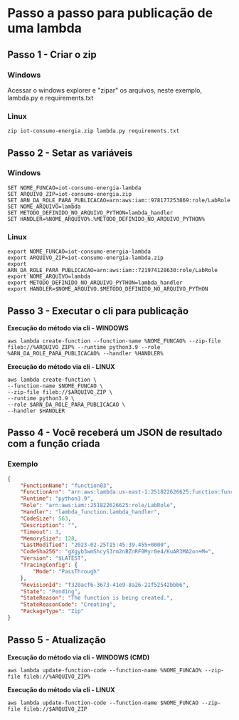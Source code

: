 # Passo a passo para publicação de uma lambda

## Passo 1 - Criar o zip
### Windows
Acessar o windows explorer e "zipar" os arquivos, neste exemplo, lambda.py e requirements.txt

### Linux
```shell
zip iot-consumo-energia.zip lambda.py requirements.txt
```

## Passo 2 - Setar as variáveis

### Windows

```shell
SET NOME_FUNCAO=iot-consumo-energia-lambda
SET ARQUIVO_ZIP=iot-consumo-energia.zip
SET ARN_DA_ROLE_PARA_PUBLICACAO=arn:aws:iam::978177253869:role/LabRole
SET NOME_ARQUIVO=lambda
SET METODO_DEFINIDO_NO_ARQUIVO_PYTHON=lambda_handler
SET HANDLER=%NOME_ARQUIVO%.%METODO_DEFINIDO_NO_ARQUIVO_PYTHON%
```

### Linux
```shell
export NOME_FUNCAO=iot-consumo-energia-lambda
export ARQUIVO_ZIP=iot-consumo-energia-lambda.zip
export ARN_DA_ROLE_PARA_PUBLICACAO=arn:aws:iam::721974128630:role/LabRole
export NOME_ARQUIVO=lambda
export METODO_DEFINIDO_NO_ARQUIVO_PYTHON=lambda_handler
export HANDLER=$NOME_ARQUIVO.$METODO_DEFINIDO_NO_ARQUIVO_PYTHON
```
## Passo 3 - Executar o cli para publicação

**Execução do método via cli - WINDOWS**

```shell
aws lambda create-function --function-name %NOME_FUNCAO% --zip-file fileb://%ARQUIVO_ZIP% --runtime python3.9 --role %ARN_DA_ROLE_PARA_PUBLICACAO% --handler %HANDLER%
```

**Execução do método via cli - LINUX**
```shell
aws lambda create-function \
--function-name $NOME_FUNCAO \
--zip-file fileb://$ARQUIVO_ZIP \
--runtime python3.9 \
--role $ARN_DA_ROLE_PARA_PUBLICACAO \
--handler $HANDLER
```

## Passo 4 - Você receberá um JSON de resultado com a função criada

### Exemplo
```json
{
    "FunctionName": "function03",
    "FunctionArn": "arn:aws:lambda:us-east-1:251822626625:function:function03",
    "Runtime": "python3.9",
    "Role": "arn:aws:iam::251822626625:role/LabRole",
    "Handler": "lambda_function.lambda_handler",
    "CodeSize": 563,
    "Description": "",
    "Timeout": 3,
    "MemorySize": 128,
    "LastModified": "2023-02-25T15:45:39.455+0000",
    "CodeSha256": "gXgyb3wmShcyS3rm2nBZnRF0Myr0e4/KuAR3MA2on+M=",
    "Version": "$LATEST",
    "TracingConfig": {
        "Mode": "PassThrough"
    },
    "RevisionId": "f320acf6-3673-41e9-8a26-21f52542bbb6",
    "State": "Pending",
    "StateReason": "The function is being created.",
    "StateReasonCode": "Creating",
    "PackageType": "Zip"
}

```

## Passo 5 - Atualização

**Execução do método via cli - WINDOWS (CMD)**

```shell
aws lambda update-function-code --function-name %NOME_FUNCAO% --zip-file fileb://%ARQUIVO_ZIP%
```

**Execução do método via cli - LINUX**
```shell
aws lambda update-function-code --function-name $NOME_FUNCAO --zip-file fileb://$ARQUIVO_ZIP
```